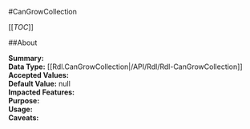 #CanGrowCollection

[[_TOC_]]

##About

**Summary:**   
**Data Type:** [[Rdl.CanGrowCollection|/API/Rdl/Rdl-CanGrowCollection]]  
**Accepted Values:**   
**Default Value:** null  
**Impacted Features:**   
**Purpose:**   
**Usage:**   
**Caveats:**   

